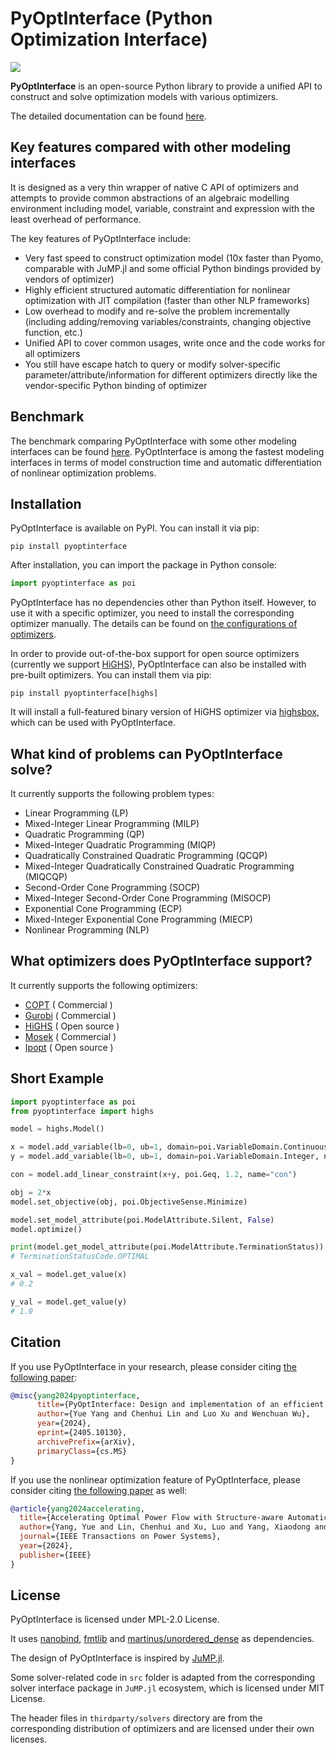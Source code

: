 PyOptInterface (Python Optimization Interface)
=======

[![](https://img.shields.io/pypi/v/pyoptinterface.svg?color=brightgreen)](https://pypi.org/pypi/pyoptinterface/)

**PyOptInterface** is an open-source Python library to provide a unified API to construct and solve optimization models with various optimizers.

The detailed documentation can be found [here](https://metab0t.github.io/PyOptInterface/).

## Key features compared with other modeling interfaces
It is designed as a very thin wrapper of native C API of optimizers and attempts to provide common abstractions of an algebraic modelling environment including model, variable, constraint and expression with the least overhead of performance.

The key features of PyOptInterface include:
- Very fast speed to construct optimization model (10x faster than Pyomo, comparable with JuMP.jl and some official Python bindings provided by vendors of optimizer)
- Highly efficient structured automatic differentiation for nonlinear optimization with JIT compilation (faster than other NLP frameworks)
- Low overhead to modify and re-solve the problem incrementally (including adding/removing variables/constraints, changing objective function, etc.)
- Unified API to cover common usages, write once and the code works for all optimizers
- You still have escape hatch to query or modify solver-specific parameter/attribute/information for different optimizers directly like the vendor-specific Python binding of optimizer

## Benchmark
The benchmark comparing PyOptInterface with some other modeling interfaces can be found [here](https://metab0t.github.io/PyOptInterface/benchmark.html). PyOptInterface is among the fastest modeling interfaces in terms of model construction time and automatic differentiation of nonlinear optimization problems.

## Installation
PyOptInterface is available on PyPI. You can install it via pip:

```
pip install pyoptinterface
```

After installation, you can import the package in Python console:
```python
import pyoptinterface as poi
```

PyOptInterface has no dependencies other than Python itself. However, to use it with a specific optimizer, you need to install the corresponding optimizer manually. The details can be found on [the configurations of optimizers](https://metab0t.github.io/PyOptInterface/getting_started.html).

In order to provide out-of-the-box support for open source optimizers (currently we support [HiGHS](https://github.com/ERGO-Code/HiGHS)), PyOptInterface can also be installed with pre-built optimizers. You can install them via pip:

```
pip install pyoptinterface[highs]
```

It will install a full-featured binary version of HiGHS optimizer via [highsbox](http://github.com/metab0t/highsbox), which can be used with PyOptInterface.

## What kind of problems can PyOptInterface solve?
It currently supports the following problem types:
- Linear Programming (LP)
- Mixed-Integer Linear Programming (MILP)
- Quadratic Programming (QP)
- Mixed-Integer Quadratic Programming (MIQP)
- Quadratically Constrained Quadratic Programming (QCQP)
- Mixed-Integer Quadratically Constrained Quadratic Programming (MIQCQP)
- Second-Order Cone Programming (SOCP)
- Mixed-Integer Second-Order Cone Programming (MISOCP)
- Exponential Cone Programming (ECP)
- Mixed-Integer Exponential Cone Programming (MIECP)
- Nonlinear Programming (NLP)

## What optimizers does PyOptInterface support?
It currently supports the following optimizers:
- [COPT](https://shanshu.ai/copt) ( Commercial )
- [Gurobi](https://www.gurobi.com/) ( Commercial )
- [HiGHS](https://github.com/ERGO-Code/HiGHS) ( Open source )
- [Mosek](https://www.mosek.com/) ( Commercial )
- [Ipopt](https://github.com/coin-or/Ipopt) ( Open source )

## Short Example
```python
import pyoptinterface as poi
from pyoptinterface import highs

model = highs.Model()

x = model.add_variable(lb=0, ub=1, domain=poi.VariableDomain.Continuous, name="x")
y = model.add_variable(lb=0, ub=1, domain=poi.VariableDomain.Integer, name="y")

con = model.add_linear_constraint(x+y, poi.Geq, 1.2, name="con")

obj = 2*x
model.set_objective(obj, poi.ObjectiveSense.Minimize)

model.set_model_attribute(poi.ModelAttribute.Silent, False)
model.optimize()

print(model.get_model_attribute(poi.ModelAttribute.TerminationStatus))
# TerminationStatusCode.OPTIMAL

x_val = model.get_value(x)
# 0.2

y_val = model.get_value(y)
# 1.0
```

## Citation
If you use PyOptInterface in your research, please consider citing [the following paper](https://arxiv.org/abs/2405.10130):

```bibtex
@misc{yang2024pyoptinterface,
      title={PyOptInterface: Design and implementation of an efficient modeling language for mathematical optimization}, 
      author={Yue Yang and Chenhui Lin and Luo Xu and Wenchuan Wu},
      year={2024},
      eprint={2405.10130},
      archivePrefix={arXiv},
      primaryClass={cs.MS}
}
```

If you use the nonlinear optimization feature of PyOptInterface, please consider citing [the following paper](https://ieeexplore.ieee.org/document/10721402) as well:

```bibtex
@article{yang2024accelerating,
  title={Accelerating Optimal Power Flow with Structure-aware Automatic Differentiation and Code Generation},
  author={Yang, Yue and Lin, Chenhui and Xu, Luo and Yang, Xiaodong and Wu, Wenchuan and Wang, Bin},
  journal={IEEE Transactions on Power Systems},
  year={2024},
  publisher={IEEE}
}
```

## License
PyOptInterface is licensed under MPL-2.0 License.

It uses [nanobind](https://github.com/wjakob/nanobind), [fmtlib](https://github.com/fmtlib/fmt) and [martinus/unordered_dense](https://github.com/martinus/unordered_dense) as dependencies.

The design of PyOptInterface is inspired by [JuMP.jl](https://jump.dev).

Some solver-related code in `src` folder is adapted from the corresponding solver interface package in `JuMP.jl` 
ecosystem, which is licensed under MIT License.

The header files in `thirdparty/solvers` directory are from the corresponding distribution of optimizers and are licensed under their own licenses.
